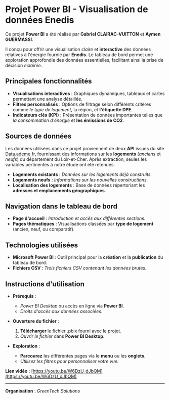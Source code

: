 # **Projet Power BI - Visualisation de données Enedis**

Ce projet **Power BI** a été réalisé par **Gabriel CLAIRAC-VUITTON** et **Aymen GUERMASSI**. 

Il conçu pour offrir une visualisation _claire_ et **interactive** des données relatives à l'énergie fournie par **Enedis**. Le tableau de bord permet une exploration approfondie des données essentielles, facilitant ainsi la prise de décision _éclairée_.

## **Principales fonctionnalités**
- **Visualisations interactives** : Graphiques dynamiques, tableaux et cartes permettant une analyse détaillée.
- **Filtres personnalisés** : Options de filtrage selon différents critères comme _le type de logement_, la région, et **l'étiquette DPE**.
- **Indicateurs clés (KPI)** : Présentation de données importantes telles que _la consommation d'énergie_ et **les émissions de CO2**.

## **Sources de données**
Les données utilisées dans ce projet proviennent de deux **API** issues du site [Data.ademe.fr](https://data.ademe.fr), fournissant des informations sur les **logements** (_anciens_ et _neufs_) du département du Loir-et-Cher. Après extraction, seules les variables pertinentes à notre étude ont été retenues.

- **Logements existants** : _Données sur les logements déjà construits._
- **Logements neufs** : _Informations sur les nouvelles constructions._
- **Localisation des logements** : Base de données répertoriant les **adresses et emplacements géographiques**.

## **Navigation dans le tableau de bord**
- **Page d'accueil** : _Introduction et accès aux différentes sections._
- **Pages thématiques** : Visualisations classées par **type de logement** (ancien, neuf, ou comparatif).

## **Technologies utilisées**
- **Microsoft Power BI** : Outil principal pour la **création** et la **publication** du tableau de bord.
- **Fichiers CSV** : _Trois fichiers CSV contenant les données brutes._

## **Instructions d'utilisation**
- **Prérequis** :
  - _Power BI Desktop_ ou accès en ligne via **Power BI**.
  - _Droits d'accès aux données associées_.

- **Ouverture du fichier** :
  1. **Télécharger** le fichier .pbix fourni avec le projet.
  2. _Ouvrir le fichier_ dans **Power BI Desktop**.

- **Exploration** :
  - **Parcourez** les différentes pages via le **menu** ou les **onglets**.
  - _Utilisez les filtres pour personnaliser votre vue._

**Lien vidéo** : [https://youtu.be/W6DzU_dJbQM](https://youtu.be/W6DzU_dJbQM)

---

**Organisation** : _GreenTech Solutions_
